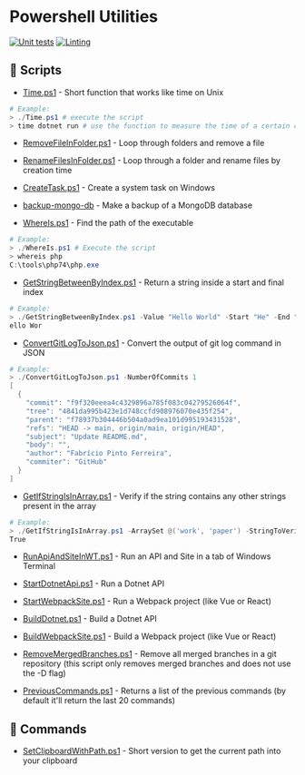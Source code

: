 # Powershell Utilities 
[![Unit tests](https://github.com/pferreirafabricio/powershell-utils/actions/workflows/tests.yml/badge.svg)](https://github.com/pferreirafabricio/powershell-utils/actions/workflows/tests.yml)
[![Linting](https://github.com/pferreirafabricio/powershell-utils/actions/workflows/linting.yml/badge.svg)](https://github.com/pferreirafabricio/powershell-utils/actions/workflows/linting.yml)

## 🐍 Scripts
- [Time.ps1](./Time.ps1) - Short function that works like time on Unix <br/>
```powershell
# Example: 
> ./Time.ps1 # execute the script
> time dotnet run # use the function to measure the time of a certain command
```
- [RemoveFileInFolder.ps1](./RemoveFileInFolder.ps1) - Loop through folders and remove a file

- [RenameFilesInFolder.ps1](./RenameFilesInFolder.ps1) - Loop through a folder and rename files by creation time

- [CreateTask.ps1](./CreateTask.ps1) - Create a system task on Windows

- [backup-mongo-db](https://github.com/pferreirafabricio/backup-mongo-db) - Make a backup of a MongoDB database

- [WhereIs.ps1](./WhereIs.ps1) - Find the path of the executable
```powershell
# Example: 
> ./WhereIs.ps1 # Execute the script
> whereis php
C:\tools\php74\php.exe
```

- [GetStringBetweenByIndex.ps1](./GetStringBetweenByIndex.ps1) - Return a string inside a start and final index
```powershell
# Example: 
> ./GetStringBetweenByIndex.ps1 -Value "Hello World" -Start "He" -End "ld"
ello Wor
``` 

- [ConvertGitLogToJson.ps1](./ConvertGitLogToJson.ps1) - Convert the output of git log command in JSON
```powershell
# Example: 
> ./ConvertGitLogToJson.ps1 -NumberOfCommits 1
[
  {
    "commit": "f9f320eeea4c4329896a785f083c04279526064f",
    "tree": "4841da995b423e1d748ccfd908976070e435f254",  
    "parent": "f78937b304446b504a0ad9ea101d995193431528",
    "refs": "HEAD -> main, origin/main, origin/HEAD",    
    "subject": "Update README.md",
    "body": "",
    "author": "Fabrício Pinto Ferreira",
    "commiter": "GitHub"
  }
]
``` 

- [GetIfStringIsInArray.ps1](./GetIfStringIsInArray.ps1) - Verify if the string contains any other strings present in the array
```powershell
# Example: 
> ./GetIfStringIsInArray.ps1 -ArraySet @('work', 'paper') -StringToVerify "I work in a paper company"
True
``` 

- [RunApiAndSiteInWT.ps1](./RunApiAndSiteInWT.ps1) - Run an API and Site in a tab of Windows Terminal

- [StartDotnetApi.ps1](./StartDotnetApi.ps1) - Run a Dotnet API

- [StartWebpackSite.ps1](./StartWebpackSite.ps1) - Run a Webpack project (like Vue or React)

- [BuildDotnet.ps1](./BuildDotnet.ps1) - Build a Dotnet API

- [BuildWebpackSite.ps1](./BuildWebpackSite.ps1) - Build a Webpack project (like Vue or React)

- [RemoveMergedBranches.ps1](./RemoveMergedBranches.ps1) - Remove all merged branches in a git repository (this script only removes merged branches and does not use the -D flag)

- [PreviousCommands.ps1](./PreviousCommands.ps1) - Returns a list of the previous commands (by default it'll return the last 20 commands)

## 🎹 Commands

- [SetClipboardWithPath.ps1](./SetClipboardWithPath.ps1) - Short version to get the current path into your clipboard
